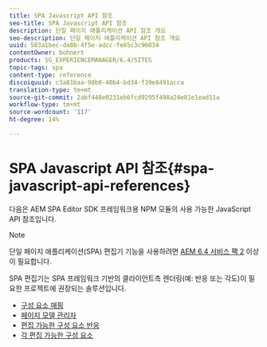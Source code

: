 ```yaml
---
title: SPA Javascript API 참조
seo-title: SPA Javascript API 참조
description: 단일 페이지 애플리케이션 API 참조 개요
seo-description: 단일 페이지 애플리케이션 API 참조 개요
uuid: 503a1bec-da8b-4f5e-adcc-fe65c3c96034
contentOwner: bohnert
products: SG_EXPERIENCEMANAGER/6.4/SITES
topic-tags: spa
content-type: reference
discoiquuid: c3a81baa-98b0-40b4-bd34-f39e8491acca
translation-type: tm+mt
source-git-commit: 2abf448e0231eb6fcd9295f498a24e81e1ead11a
workflow-type: tm+mt
source-wordcount: '117'
ht-degree: 14%

---
```



# SPA Javascript API 참조{#spa-javascript-api-references}

다음은 AEM SPA Editor SDK 프레임워크용 NPM 모듈의 사용 가능한 JavaScript API 참조입니다.

>[!NOTE]
>단일 페이지 애플리케이션(SPA) 편집기 기능을 사용하려면 [AEM 6.4 서비스 팩 2](https://helpx.adobe.com/kr/experience-manager/6-4/release-notes/sp-release-notes.html) 이상이 필요합니다.
>
>SPA 편집기는 SPA 프레임워크 기반의 클라이언트측 렌더링(예: 반응 또는 각도)이 필요한 프로젝트에 권장되는 솔루션입니다.

* [구성 요소 매핑](https://www.npmjs.com/package/@adobe/cq-spa-component-mapping)
* [페이지 모델 관리자](https://www.npmjs.com/package/@adobe/cq-spa-page-model-manager)
* [편집 가능한 구성 요소 반응](https://www.npmjs.com/package/@adobe/cq-react-editable-components)
* [각 편집 가능한 구성 요소](https://www.npmjs.com/package/@adobe/cq-angular-editable-components)